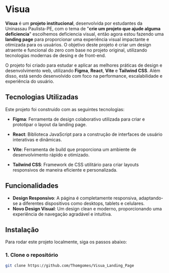# **Visua**

**Visua** é um **projeto institucional**, desenvolvida por estudantes da Uninassau Paulista-PE, com o tema de "**crie um projeto que ajude alguma deficiencia**" escolhemos deficiencia visual, então agora estou fazendo uma **landing page** para proporcionar uma experiência visual impactante e otimizada para os usuários. O objetivo deste projeto é criar um design atraente e funcional do zero com base no projeto original, utilizando tecnologias modernas de desing e de front-end.

O projeto foi criado para estudar e aplicar as melhores práticas de design e desenvolvimento web, utilizando **Figma**, **React**, **Vite** e **Tailwind CSS**. Além disso, está sendo desenvolvido com foco na performance, escalabilidade e experiência do usuário.

## **Tecnologias Utilizadas**

Este projeto foi construído com as seguintes tecnologias:

- **Figma**: Ferramenta de design colaborativo utilizada para criar e prototipar o layout da landing page.

- **React**: Biblioteca JavaScript para a construção de interfaces de usuário interativas e dinâmicas.
- **Vite**: Ferramenta de build que proporciona um ambiente de desenvolvimento rápido e otimizado.
- **Tailwind CSS**: Framework de CSS utilitário para criar layouts responsivos de maneira eficiente e personalizada.

## **Funcionalidades**

- **Design Responsivo**: A página é completamente responsiva, adaptando-se a diferentes dispositivos como desktops, tablets e celulares.
- **Novo Design Visual**: Um design clean e moderno, proporcionando uma experiência de navegação agradável e intuitiva.

## **Instalação**

Para rodar este projeto localmente, siga os passos abaixo:

### 1. Clone o repositório

```bash
git clone https://github.com/Thomgomes/Visua_Landing_Page
